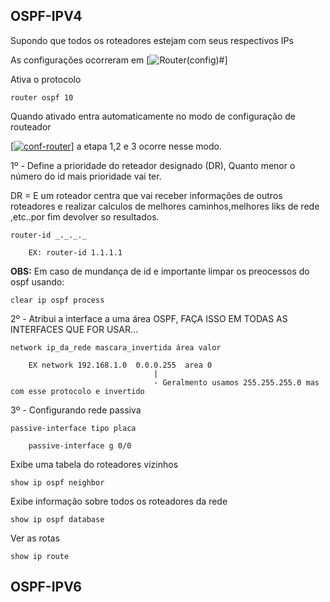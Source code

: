 

## OSPF-IPV4

Supondo que todos os roteadores estejam com seus respectivos IPs

As configurações ocorreram em 
[![Router(config)#](https://i.im.ge/2023/11/13/AQKOoD.Routerconfig.png)]

Ativa o protocolo

    router ospf 10

Quando ativado entra automaticamente no modo de configuração de routeador

[[![conf-router](https://i.im.ge/2023/12/06/EoHn2y.conf-router.png)](https://im.ge/i/EoHn2y)]
a etapa 1,2 e 3 ocorre nesse modo.

1º - Define a prioridade do reteador designado (DR), Quanto menor o número do id mais prioridade vai ter.

DR = E um roteador centra que vai receber informações de outros roteadores e realizar calculos de melhores caminhos,melhores liks de rede ,etc..por fim devolver so resultados.

    router-id _._._._ 

        EX: router-id 1.1.1.1

**OBS:** Em caso de mundança de id e importante limpar os preocessos do ospf usando:

    clear ip ospf process

2º - Atribui a interface a uma área OSPF, FAÇA ISSO EM TODAS AS INTERFACES QUE FOR USAR...

    network ip_da_rede mascara_invertida área valor

        EX network 192.168.1.0  0.0.0.255  area 0
                                    |
                                    - Geralmento usamos 255.255.255.0 mas com esse protocolo e invertido 

3º - Configurando rede passiva

    passive-interface tipo placa

        passive-interface g 0/0

Exibe uma tabela do roteadores vizinhos

    show ip ospf neighbor

Exibe informação sobre todos os roteadores da rede

    show ip ospf database

Ver as rotas

    show ip route



## OSPF-IPV6